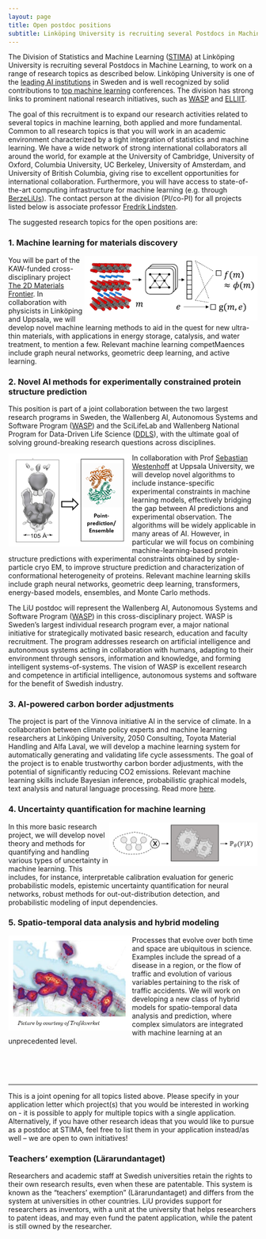 ```yaml
---
layout: page
title: Open postdoc positions
subtitle: Linköping University is recruiting several Postdocs in Machine Learning 
---
```


The Division of Statistics and Machine Learning ([STIMA](https://liu.se/en/organisation/liu/ida/stima)) at Linköping University is recruiting several Postdocs in Machine Learning, to work on a range of research topics as described below. Linköping University is one of the [leading AI institutions](https://liu.se/en/news-item/liu-i-topp-inom-ai) in Sweden and is well recognized by solid contributions to [top machine learning](https://liu.se/en/news-item/de-ar-topp-36-i-varlden-inom-maskininlarning) conferences. The division has strong links to prominent national research initiatives, such as [WASP](https://wasp-sweden.org/) and [ELLIIT](https://elliit.se/).

The goal of this recruitment is to expand our research activities related to several topics in machine learning, both applied and more fundamental. Common to all research topics is that you will work in an academic environment characterized by a tight integration of statistics and machine learning. We have a wide network of strong international collaborators all around the world, for example at the University of Cambridge, University of Oxford, Columbia University, UC Berkeley, University of Amsterdam, and University of British Columbia, giving rise to excellent opportunities for international collaboration. Furthermore, you will have access to state-of-the-art computing infrastructure for machine learning (e.g. through [BerzeLiUs](https://liu.se/en/news-item/sveriges-snabbaste-superdator-for-ai-ar-invigd)). The contact person at the division (PI/co-PI) for all projects listed below is associate professor [Fredrik Lindsten](https://lindsten.netlify.app/).

The suggested research topics for the open positions are:

### 1.	Machine learning for materials discovery ###
<img align="right" src="/img/material.png" width="350px"/>

You will be part of the KAW-funded cross-disciplinary project [The 2D Materials Frontier](https://kaw.wallenberg.org/en/research/seeking-formula-ultrathin-materials). In collaboration with physicists in Linköping and Uppsala, we will develop novel machine learning methods to aid in the quest for new ultra-thin materials, with applications in energy storage, catalysis, and water treatment, to mention a few. Relevant machine learning competMaences include graph neural networks, geometric deep learning, and active learning. 

### 2.	Novel AI methods for experimentally constrained protein structure prediction ###
This position is part of a joint collaboration between the two largest research programs in Sweden, the Wallenberg AI, Autonomous Systems and Software Program ([WASP](https://wasp-sweden.org/)) and the SciLifeLab and Wallenberg National Program for Data-Driven Life Science ([DDLS](https://www.scilifelab.se/data-driven/)), with the ultimate goal of solving ground-breaking research questions across disciplines.

<img align="left" src="/img/protein.png" width="250px"/>

In collaboration with Prof [Sebastian Westenhoff](http://www.westenhofflab.net/) at Uppsala University, we will develop novel algorithms to include instance-specific experimental constraints in machine learning models, effectively bridging the gap between AI predictions and experimental observation. The algorithms will be widely applicable in many areas of AI. However, in particular we will focus on combining machine-learning-based protein structure predictions with experimental constraints obtained by single-particle cryo EM, to improve structure prediction and characterization of conformational heterogeneity of proteins.
Relevant machine learning skills include graph neural networks, geometric deep learning, transformers, energy-based models, ensembles, and Monte Carlo methods.

The LiU postdoc will represent the Wallenberg AI, Autonomous Systems and Software Program ([WASP](https://wasp-sweden.org/)) in this cross-disciplinary project. WASP is Sweden’s largest individual research program ever, a major national initiative for strategically motivated basic research, education and faculty recruitment. The program addresses research on artificial intelligence and autonomous systems acting in collaboration with humans, adapting to their environment through sensors, information and knowledge, and forming intelligent systems-of-systems. The vision of WASP is excellent research and competence in artificial intelligence, autonomous systems and software for the benefit of Swedish industry. 

### 3.	AI-powered carbon border adjustments ###
The project is part of the Vinnova initiative AI in the service of climate. In a collaboration between climate policy experts and machine learning researchers at Linköping University, 2050 Consulting, Toyota Material Handling and Alfa Laval, we will develop a machine learning system for automatically generating and validating life cycle assessments. The goal of the project is to enable trustworthy carbon border adjustments, with the potential of significantly reducing CO2 emissions. Relevant machine learning skills include Bayesian inference, probabilistic graphical models, text analysis and natural language processing. Read more [here](https://2050.se/forskning-och-innovation/ai-powered-carbon-border-adjustments/).

### 4.	Uncertainty quantification for machine learning ###

<img align="right" src="/img/uq.png" width="300px"/>

In this more basic research project, we will develop novel theory and methods for quantifying and handling various types of uncertainty in machine learning. This includes, for instance, interpretable calibration evaluation for generic probabilistic models, epistemic uncertainty quantification for neural networks, robust methods for out-out-distribution detection, and probabilistic modeling of input dependencies. 


### 5.	Spatio-temporal data analysis and hybrid modeling ###

<img align="left" src="/img/traffic.png" width="250px"/>

Processes that evolve over both time and space are ubiquitous in science. Examples include the spread of a disease in a region, or the flow of traffic and evolution of various variables pertaining to the risk of traffic accidents. We will work on developing a new class of hybrid models for spatio-temporal data analysis and prediction, where complex simulators are integrated with machine learning at an unprecedented level. 

<br><br><br>
<hr>

This is a joint opening for all topics listed above. Please specify in your application letter which project(s) that you would be interested in working on - it is possible to apply for multiple topics with a single application. Alternatively, if you have other research ideas that you would like to pursue as a postdoc at STIMA, feel free to list them in your application instead/as well – we are open to own initiatives! 

### Teachers’ exemption (Lärarundantaget) ###
Researchers and academic staff at Swedish universities retain the rights to their own research results, even when these are patentable. This system is known as the “teachers’ exemption” (Lärarundantaget) and differs from the system at universities in other countries.
LiU provides support for researchers as inventors, with a unit at the university that helps researchers to patent ideas, and may even fund the patent application, while the patent is still owned by the researcher.
